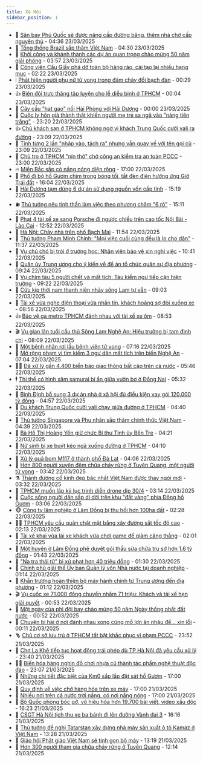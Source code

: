 ```yaml
---
title: Xã Hội
sidebar_position: 1
---
```


<!-- dantri-xa-hoi:START -->
- 🫣 [Sân bay Phú Quốc sẽ được nâng cấp đường băng, thêm nhà chờ cấp nguyên thủ](https://dantri.com.vn/xa-hoi/san-bay-phu-quoc-se-duoc-nang-cap-duong-bang-them-nha-cho-cap-nguyen-thu-20250323110952170.htm) - 04:36 23/03/2025
- 💼 [Tổng thống Brazil sắp thăm Việt Nam](https://dantri.com.vn/xa-hoi/tong-thong-brazil-sap-tham-viet-nam-20250323112556925.htm) - 04:30 23/03/2025
- 🎊 [Khởi công và khánh thành các dự án quan trọng chào mừng 50 năm giải phóng](https://dantri.com.vn/xa-hoi/khoi-cong-va-khanh-thanh-cac-du-an-quan-trong-chao-mung-50-nam-giai-phong-20250323104233723.htm) - 03:57 23/03/2025
- 🙉 [Công viên Cầu Giấy phá dỡ toàn bộ hàng rào, cải tạo lại nhiều hạng mục](https://dantri.com.vn/xa-hoi/cong-vien-cau-giay-pha-do-toan-bo-hang-rao-cai-tao-lai-nhieu-hang-muc-20250322130529321.htm) - 02:22 23/03/2025
- 🕯 [Phát hiện người phụ nữ tử vong trong đám cháy đồi bạch đàn](https://dantri.com.vn/xa-hoi/phat-hien-nguoi-phu-nu-tu-vong-trong-dam-chay-doi-bach-dan-20250323063529325.htm) - 00:29 23/03/2025
- 👍 [Biên đội trực thăng tập luyện cho lễ diễu binh ở TPHCM](https://dantri.com.vn/xa-hoi/bien-doi-truc-thang-tap-luyen-cho-le-dieu-binh-o-tphcm-20250323035605770.htm) - 00:04 23/03/2025
- 🤖 [Cây cầu &quot;hạt gạo&quot; nối Hải Phòng với Hải Dương](https://dantri.com.vn/xa-hoi/cay-cau-hat-gao-noi-hai-phong-voi-hai-duong-20250322095515684.htm) - 00:00 23/03/2025
- 🙉 [Cuộc ly hôn giả thành thật khiến người mẹ trẻ sa ngã vào &quot;nàng tiên trắng&quot;](https://dantri.com.vn/xa-hoi/cuoc-ly-hon-gia-thanh-that-khien-nguoi-me-tre-sa-nga-vao-nang-tien-trang-20250322155801844.htm) - 23:20 22/03/2025
- 👍 [Chủ khách sạn ở TPHCM không ngờ vị khách Trung Quốc cưỡi vali ra đường](https://dantri.com.vn/xa-hoi/chu-khach-san-o-tphcm-khong-ngo-vi-khach-trung-quoc-cuoi-vali-ra-duong-20250322191302805.htm) - 23:09 22/03/2025
- 🗽 [Tỉnh từng 2 lần &quot;nhập vào, tách ra&quot; nhưng vẫn quay về với tên gọi cũ](https://dantri.com.vn/xa-hoi/tinh-tung-2-lan-nhap-vao-tach-ra-nhung-van-quay-ve-voi-ten-goi-cu-20250322125643027.htm) - 23:09 22/03/2025
- 🗽 [Chủ trọ ở TPHCM &quot;nín thở&quot; chờ công an kiểm tra an toàn PCCC](https://dantri.com.vn/xa-hoi/chu-tro-o-tphcm-nin-tho-cho-cong-an-kiem-tra-an-toan-pccc-20250321210435177.htm) - 23:00 22/03/2025
- 🔥 [Miền Bắc sắp có nắng nóng diện rộng](https://dantri.com.vn/xa-hoi/mien-bac-sap-co-nang-nong-dien-rong-20250322213218126.htm) - 17:00 22/03/2025
- 🦒 [Phố đi bộ hồ Gươm chìm trong bóng tối, tắt đèn điện hưởng ứng Giờ Trái đất](https://dantri.com.vn/xa-hoi/pho-di-bo-ho-guom-chim-trong-bong-toi-tat-den-dien-huong-ung-gio-trai-dat-20250322192634511.htm) - 16:04 22/03/2025
- 🧐 [Hải Dương tạm dừng 6 dự án sử dụng nguồn vốn cấp tỉnh](https://dantri.com.vn/xa-hoi/hai-duong-tam-dung-6-du-an-su-dung-nguon-von-cap-tinh-20250322211609560.htm) - 15:19 22/03/2025
- ⛽️ [Thủ tướng nêu tinh thần làm việc theo phương châm &quot;6 rõ&quot;](https://dantri.com.vn/xa-hoi/thu-tuong-neu-tinh-than-lam-viec-theo-phuong-cham-6-ro-20250322210311113.htm) - 15:11 22/03/2025
- 🚀 [Phạt 4 tài xế xe sang Porsche đi ngược chiều trên cao tốc Nội Bài - Lào Cai](https://dantri.com.vn/xa-hoi/phat-4-tai-xe-xe-sang-porsche-di-nguoc-chieu-tren-cao-toc-noi-bai-lao-cai-20250322193919117.htm) - 12:52 22/03/2025
- 🦒 [Hà Nội: Cháy nhà trên phố Bạch Mai](https://dantri.com.vn/xa-hoi/ha-noi-chay-nha-tren-pho-bach-mai-20250322184410887.htm) - 11:54 22/03/2025
- 🦅 [Thủ tướng Phạm Minh Chính: &quot;Mọi việc cuối cùng đều là lo cho dân&quot;](https://dantri.com.vn/xa-hoi/thu-tuong-pham-minh-chinh-moi-viec-cuoi-cung-deu-la-lo-cho-dan-20250322181324723.htm) - 11:37 22/03/2025
- 🚀 [Vụ chú chó bị trói ở trường học: Nhân viên bảo vệ xin nghỉ việc](https://dantri.com.vn/xa-hoi/vu-chu-cho-bi-troi-o-truong-hoc-nhan-vien-bao-ve-xin-nghi-viec-20250322172502579.htm) - 10:41 22/03/2025
- 🦅 [Quân ủy Trung ương cho ý kiến về đề án tổ chức quân sự địa phương](https://dantri.com.vn/xa-hoi/quan-uy-trung-uong-cho-y-kien-ve-de-an-to-chuc-quan-su-dia-phuong-20250322161350050.htm) - 09:24 22/03/2025
- 🤠 [Vụ chìm tàu 5 người chết và mất tích: Tàu kiểm ngư tiếp cận hiện trường](https://dantri.com.vn/xa-hoi/vu-chim-tau-5-nguoi-chet-va-mat-tich-tau-kiem-ngu-tiep-can-hien-truong-20250322161212013.htm) - 09:22 22/03/2025
- 💄 [Cứu kịp thời nam thanh niên nhảy sông Lam tự vẫn](https://dantri.com.vn/xa-hoi/cuu-kip-thoi-nam-thanh-nien-nhay-song-lam-tu-van-20250322154218626.htm) - 09:03 22/03/2025
- 🥷 [Tài xế vừa nghe điện thoại vừa nhắn tin, khách hoảng sợ đòi xuống xe](https://dantri.com.vn/xa-hoi/tai-xe-vua-nghe-dien-thoai-vua-nhan-tin-khach-hoang-so-doi-xuong-xe-20250322151638569.htm) - 08:56 22/03/2025
- 👍 [Bảo vệ ga metro TPHCM đánh nhau với tài xế xe ôm](https://dantri.com.vn/xa-hoi/bao-ve-ga-metro-tphcm-danh-nhau-voi-tai-xe-xe-om-20250322151140174.htm) - 08:53 22/03/2025
- 🎬 [Vụ gian lận tuổi cầu thủ Sông Lam Nghệ An: Hiệu trưởng bị tạm đình chỉ](https://dantri.com.vn/xa-hoi/vu-gian-lan-tuoi-cau-thu-song-lam-nghe-an-hieu-truong-bi-tam-dinh-chi-20250322143204072.htm) - 08:09 22/03/2025
- 🦒 [Một bệnh nhân rơi lầu bệnh viện tử vong](https://dantri.com.vn/xa-hoi/mot-benh-nhan-roi-lau-benh-vien-tu-vong-20250322135631840.htm) - 07:16 22/03/2025
- 🌊 [Mở rộng phạm vi tìm kiếm 3 ngư dân mất tích trên biển Nghệ An](https://dantri.com.vn/xa-hoi/mo-rong-pham-vi-tim-kiem-3-ngu-dan-mat-tich-tren-bien-nghe-an-20250322134958429.htm) - 07:04 22/03/2025
- 🧑‍💻 [Đã xử lý gần 4.400 biển báo giao thông bất cập trên cả nước](https://dantri.com.vn/xa-hoi/da-xu-ly-gan-4400-bien-bao-giao-thong-bat-cap-tren-ca-nuoc-20250322101757861.htm) - 05:46 22/03/2025
- 🕴 [Thi thể có hình xăm samurai bí ẩn giữa vườn bơ ở Đồng Nai](https://dantri.com.vn/xa-hoi/thi-the-co-hinh-xam-samurai-bi-an-giua-vuon-bo-o-dong-nai-20250322120244217.htm) - 05:32 22/03/2025
- 🤔 [Bình Định bổ sung 3 dự án nhà ở xã hội đủ điều kiện vay gói 120.000 tỷ đồng](https://dantri.com.vn/xa-hoi/binh-dinh-bo-sung-3-du-an-nha-o-xa-hoi-du-dieu-kien-vay-goi-120000-ty-dong-20250321070350472.htm) - 04:57 22/03/2025
- 💄 [Du khách Trung Quốc cưỡi vali chạy giữa đường ở TPHCM](https://dantri.com.vn/xa-hoi/du-khach-trung-quoc-cuoi-vali-chay-giua-duong-o-tphcm-20250322111238748.htm) - 04:40 22/03/2025
- 🧠 [Thủ tướng Singapore và Phu nhân sắp thăm chính thức Việt Nam](https://dantri.com.vn/xa-hoi/thu-tuong-singapore-va-phu-nhan-sap-tham-chinh-thuc-viet-nam-20250322111429371.htm) - 04:39 22/03/2025
- 🦣 [Bà Hồ Thị Hoàng Yến giữ chức Bí thư Tỉnh ủy Bến Tre](https://dantri.com.vn/xa-hoi/ba-ho-thi-hoang-yen-giu-chuc-bi-thu-tinh-uy-ben-tre-20250322105659852.htm) - 04:21 22/03/2025
- 💫 [Nữ sinh bị xe buýt kéo ngã xuống đường ở TPHCM](https://dantri.com.vn/xa-hoi/nu-sinh-bi-xe-buyt-keo-nga-xuong-duong-o-tphcm-20250322105407094.htm) - 04:10 22/03/2025
- 🚀 [Xử lý quả bom M117 ở thành phố Đà Lạt](https://dantri.com.vn/xa-hoi/xu-ly-qua-bom-m117-o-thanh-pho-da-lat-20250322100537624.htm) - 04:06 22/03/2025
- 🤔 [Hơn 800 người xuyên đêm chữa cháy rừng ở Tuyên Quang, một người tử vong](https://dantri.com.vn/xa-hoi/hon-800-nguoi-xuyen-dem-chua-chay-rung-o-tuyen-quang-mot-nguoi-tu-vong-20250322100228687.htm) - 03:42 22/03/2025
- ⚗️ [Thánh đường cổ kính đẹp bậc nhất Việt Nam được thay ngói mới](https://dantri.com.vn/xa-hoi/thanh-duong-co-kinh-dep-bac-nhat-viet-nam-duoc-thay-ngoi-moi-20250322093424204.htm) - 03:32 22/03/2025
- 🫶 [TPHCM muốn lập kỷ lục trình diễn drone dịp 30/4](https://dantri.com.vn/xa-hoi/tphcm-muon-lap-ky-luc-trinh-dien-drone-dip-304-20250322095133067.htm) - 03:14 22/03/2025
- 🌮 [Cuộc sống người dân sắp di dời trên khu &quot;đất vàng&quot; phía Đông hồ Gươm](https://dantri.com.vn/xa-hoi/cuoc-song-nguoi-dan-sap-di-doi-tren-khu-dat-vang-phia-dong-ho-guom-20250322064644741.htm) - 03:06 22/03/2025
- 🐵 [Công ty lâm nghiệp ở Lâm Đồng bị thu hồi hơn 100ha đất](https://dantri.com.vn/xa-hoi/cong-ty-lam-nghiep-o-lam-dong-bi-thu-hoi-hon-100ha-dat-20250321183746751.htm) - 02:28 22/03/2025
- 🧑‍🏫 [TPHCM yêu cầu quản chặt mặt bằng xây đường sắt tốc độ cao](https://dantri.com.vn/xa-hoi/tphcm-yeu-cau-quan-chat-mat-bang-xay-duong-sat-toc-do-cao-20250321181900425.htm) - 02:13 22/03/2025
- 💫 [Tài xế khai vừa lái xe khách vừa chơi game để giảm căng thẳng](https://dantri.com.vn/xa-hoi/tai-xe-khai-vua-lai-xe-khach-vua-choi-game-de-giam-cang-thang-20250322072631826.htm) - 02:01 22/03/2025
- 🦩 [Một huyện ở Lâm Đồng phê duyệt gói thầu sửa chữa trụ sở hơn 1,6 tỷ đồng](https://dantri.com.vn/xa-hoi/mot-huyen-o-lam-dong-phe-duyet-goi-thau-sua-chua-tru-so-hon-16-ty-dong-20250321202145815.htm) - 01:43 22/03/2025
- 🦄 [&quot;Na tra thái tử&quot; bị xử phạt hơn 40 triệu đồng](https://dantri.com.vn/xa-hoi/na-tra-thai-tu-bi-xu-phat-hon-40-trieu-dong-20250322071402682.htm) - 01:30 22/03/2025
- 💂 [Chính phủ giải thể Ủy ban Quản lý vốn Nhà nước tại doanh nghiệp](https://dantri.com.vn/xa-hoi/chinh-phu-giai-the-uy-ban-quan-ly-von-nha-nuoc-tai-doanh-nghiep-20250322072923936.htm) - 01:14 22/03/2025
- 💄 [Khẩn trương hoàn thiện bộ máy hành chính từ Trung ương đến địa phương](https://dantri.com.vn/xa-hoi/khan-truong-hoan-thien-bo-may-hanh-chinh-tu-trung-uong-den-dia-phuong-20250322075848144.htm) - 01:12 22/03/2025
- 🎬 [Vụ cuốc xe 71.000 đồng chuyển nhầm 71 triệu: Khách và tài xế hẹn giải quyết](https://dantri.com.vn/xa-hoi/vu-cuoc-xe-71000-dong-chuyen-nham-71-trieu-khach-va-tai-xe-hen-giai-quyet-20250321160519282.htm) - 00:53 22/03/2025
- 👀 [Một ngày của phi đội bay chào mừng 50 năm Ngày thống nhất đất nước](https://dantri.com.vn/xa-hoi/mot-ngay-cua-phi-doi-bay-chao-mung-50-nam-ngay-thong-nhat-dat-nuoc-20250322013152292.htm) - 00:52 22/03/2025
- 💃 [Chuyện bi hài ở nơi đánh nhau xong cũng mổ lợn ăn nhậu để... xin lỗi](https://dantri.com.vn/xa-hoi/chuyen-bi-hai-o-noi-danh-nhau-xong-cung-mo-lon-an-nhau-de-xin-loi-20250321160203168.htm) - 00:11 22/03/2025
- 🪜 [Chủ cơ sở lưu trú ở TPHCM tất bật khắc phục vi phạm PCCC](https://dantri.com.vn/xa-hoi/chu-co-so-luu-tru-o-tphcm-tat-bat-khac-phuc-vi-pham-pccc-20250321225721047.htm) - 23:52 21/03/2025
- 📝 [Chợ La Khê tiếp tục hoạt động trái phép dù TP Hà Nội đã yêu cầu xử lý](https://dantri.com.vn/xa-hoi/cho-la-khe-tiep-tuc-hoat-dong-trai-phep-du-tp-ha-noi-da-yeu-cau-xu-ly-20250321085646950.htm) - 23:40 21/03/2025
- 🧑‍💻 [Biến hóa hàng nghìn đồ chơi nhựa cũ thành tác phẩm nghệ thuật độc đáo](https://dantri.com.vn/xa-hoi/bien-hoa-hang-nghin-do-choi-nhua-cu-thanh-tac-pham-nghe-thuat-doc-dao-20250319221637581.htm) - 23:07 21/03/2025
- 👺 [Những chi tiết đặc biệt của Km0 sắp lắp đặt sát hồ Gươm](https://dantri.com.vn/xa-hoi/nhung-chi-tiet-dac-biet-cua-km0-sap-lap-dat-sat-ho-guom-20250321225642890.htm) - 17:00 21/03/2025
- 🌮 [Quy định về việc chở hàng hóa trên xe máy](https://dantri.com.vn/xa-hoi/quy-dinh-ve-viec-cho-hang-hoa-tren-xe-may-20250321210612428.htm) - 17:00 21/03/2025
- 🤭 [Nhiều nơi trên cả nước trời nắng, có nơi nắng nóng](https://dantri.com.vn/xa-hoi/nhieu-noi-tren-ca-nuoc-troi-nang-co-noi-nang-nong-20250321195308985.htm) - 17:00 21/03/2025
- 💪 [Bộ Quốc phòng bóc gỡ, vô hiệu hóa hơn 19.700 bài viết, video xấu độc](https://dantri.com.vn/xa-hoi/bo-quoc-phong-boc-go-vo-hieu-hoa-hon-19700-bai-viet-video-xau-doc-20250321231446396.htm) - 16:23 21/03/2025
- 🧰 [CSGT Hà Nội tịch thu xe ba bánh đi lên đường Vành đai 3](https://dantri.com.vn/xa-hoi/csgt-ha-noi-tich-thu-xe-ba-banh-di-len-duong-vanh-dai-3-20250321231230280.htm) - 16:16 21/03/2025
- 🤡 [Thủ tướng đề nghị Tatarstan xây dựng nhà máy sản xuất ô tô Kamaz ở Việt Nam](https://dantri.com.vn/xa-hoi/thu-tuong-de-nghi-tatarstan-xay-dung-nha-may-san-xuat-o-to-kamaz-o-viet-nam-20250321202300565.htm) - 13:28 21/03/2025
- 🦆 [Giáo hội Phật giáo Việt Nam sẽ tinh gọn bộ máy](https://dantri.com.vn/xa-hoi/giao-hoi-phat-giao-viet-nam-se-tinh-gon-bo-may-20250321195831808.htm) - 13:19 21/03/2025
- 🦍 [Hơn 300 người tham gia chữa cháy rừng ở Tuyên Quang](https://dantri.com.vn/xa-hoi/hon-300-nguoi-tham-gia-chua-chay-rung-o-tuyen-quang-20250321190654675.htm) - 12:14 21/03/2025<!-- dantri-xa-hoi:END -->
